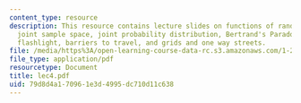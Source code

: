 ```yaml
---
content_type: resource
description: This resource contains lecture slides on functions of random variables,
  joint sample space, joint probability distribution, Bertrand's Paradox, spin the
  flashlight, barriers to travel, and grids and one way streets.
file: /media/https%3A/open-learning-course-data-rc.s3.amazonaws.com/1-203j-logistical-and-transportation-planning-methods-fall-2006/79d8d4a170961e3d4995dc710d11c638_lec4.pdf
file_type: application/pdf
resourcetype: Document
title: lec4.pdf
uid: 79d8d4a1-7096-1e3d-4995-dc710d11c638
---
```

